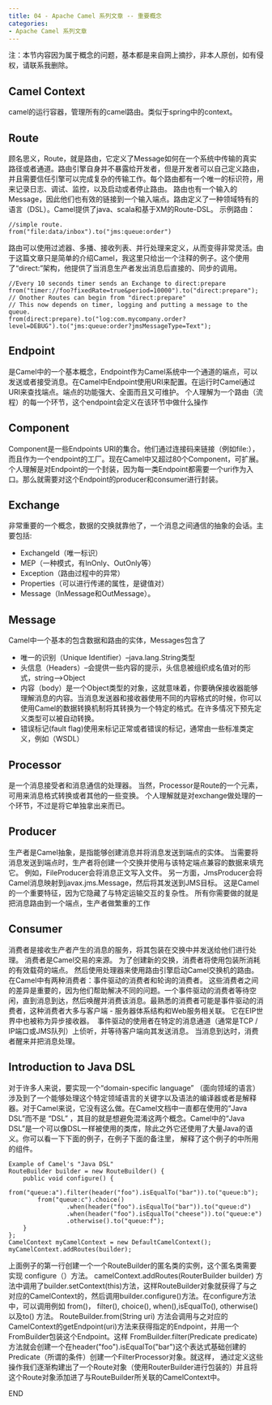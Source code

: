 ```yaml
---
title: 04 - Apache Camel 系列文章 -- 重要概念
categories: 
- Apache Camel 系列文章
---
```

注：本节内容因为属于概念的问题，基本都是来自网上摘抄，非本人原创，如有侵权，请联系我删除。

## Camel Context
camel的运行容器，管理所有的camel路由。类似于spring中的context。

## Route
顾名思义，Route，就是路由，它定义了Message如何在一个系统中传输的真实路径或者通道。路由引擎自身并不暴露给开发者，但是开发者可以自己定义路由，并且需要信任引擎可以完成复杂的传输工作。每个路由都有一个唯一的标识符，用来记录日志、调试、监控，以及启动或者停止路由。
路由也有一个输入的Message，因此他们也有效的链接到一个输入端点。路由定义了一种领域特有的语言（DSL）。Camel提供了java、scala和基于XM的Route-DSL。
示例路由：
```
//simple route.
from("file:data/inbox").to("jms:queue:order")
```
路由可以使用过滤器、多播、接收列表、并行处理来定义，从而变得非常灵活。由于这篇文章只是简单的介绍Camel，我这里只给出一个注释的例子。这个使用了“direct:”架构，他提供了当消息生产者发出消息后直接的、同步的调用。
```
//Every 10 seconds timer sends an Exchange to direct:prepare
from("timer://foo?fixedRate=true&period=10000").to("direct:prepare");
// Onother Routes can begin from "direct:prepare"
// This now depends on timer, logging and putting a message to the queue.
from(direct:prepare).to("log:com.mycompany.order?level=DEBUG").to("jms:queue:order?jmsMessageType=Text");
```

## Endpoint
是Camel中的一个基本概念，Endpoint作为Camel系统中一个通道的端点，可以发送或者接受消息。在Camel中Endpoint使用URI来配置。在运行时Camel通过URI来查找端点。端点的功能强大、全面而且又可维护。
个人理解为一个路由（流程）的每一个环节，这个endpoint会定义在该环节中做什么操作

## Component
Component是一些Endpoints URI的集合。他们通过连接码来链接（例如file:），而且作为一个endpoint的工厂。现在Camel中又超过80个Component，可扩展。 
个人理解是对Endpoint的一个封装，因为每一类Endpoint都需要一个uri作为入口。那么就需要对这个Endpoint的producer和consumer进行封装。

## Exchange
非常重要的一个概念，数据的交换就靠他了，一个消息之间通信的抽象的会话。主要包括: 

* ExchangeId（唯一标识） 
* MEP（一种模式，有InOnly、OutOnly等） 
* Exception（路由过程中的异常） 
* Properties（可以进行传递的属性，是键值对） 
* Message（InMessage和OutMessage）。

## Message
Camel中一个基本的包含数据和路由的实体，Messages包含了 

* 唯一的识别（Unique Identifier）–java.lang.String类型 
* 头信息（Headers）–会提供一些内容的提示，头信息被组织成名值对的形式，string–>Object 
* 内容（body）是一个Object类型的对象，这就意味着，你要确保接收器能够理解消息的内容。当消息发送器和接收器使用不同的内容格式的时候，你可以使用Camel的数据转换机制将其转换为一个特定的格式。在许多情况下预先定义类型可以被自动转换。 
* 错误标记(fault flag)使用来标记正常或者错误的标记，通常由一些标准类定义，例如（WSDL）

## Processor
是一个消息接受者和消息通信的处理器。
当然，Processor是Route的一个元素，可用来消息格式转换或者其他的一些变换。 
个人理解就是对exchange做处理的一个环节，不过是将它单独拿出来而已。

## Producer
生产者是Camel抽象，是指能够创建消息并将消息发送到端点的实体。
当需要将消息发送到端点时，生产者将创建一个交换并使用与该特定端点兼容的数据来填充它。
例如，FileProducer会将消息正文写入文件。 另一方面，JmsProducer会将Camel消息映射到javax.jms.Message，然后将其发送到JMS目标。 这是Camel的一个重要特征，因为它隐藏了与特定运输交互的复杂性。 所有你需要做的就是把消息路由到一个端点，生产者做繁重的工作

## Consumer
消费者是接收生产者产生的消息的服务，将其包装在交换中并发送给他们进行处理。 消费者是Camel交易的来源。
为了创建新的交换，消费者将使用包装所消耗的有效载荷的端点。 然后使用处理器来使用路由引擎启动Camel交换机的路由。
在Camel中有两种消费者：事件驱动的消费者和轮询的消费者。
这些消费者之间的差异是重要的，因为他们帮助解决不同的问题。一个事件驱动的消费者等待空闲，直到消息到达，然后唤醒并消费该消息。最熟悉的消费者可能是事件驱动的消费者，这种消费者大多与客户端 - 服务器体系结构和Web服务相关联。 它在EIP世界中也被称为异步接收器。 
事件驱动的使用者在特定的消息通道（通常是TCP / IP端口或JMS队列）上侦听，并等待客户端向其发送消息。 当消息到达时，消费者醒来并把消息处理。

## Introduction to Java DSL
对于许多人来说，要实现一个“domain-specific language” （面向领域的语言）涉及到了一个能够处理这个特定领域语言的关键字以及语法的编译器或者是解释器。对于Camel来说，它没有这么做。在Camel文档中一直都在使用的“Java DSL”而不是 “DSL” ，其目的就是想避免混淆这两个概念。Camel中的“Java DSL”是一个可以像DSL一样被使用的类库，除此之外它还使用了大量Java的语义。你可以看一下下面的例子，在例子下面的备注里， 解释了这个例子的中所用的组件。
```
Example of Camel's "Java DSL"
RouteBuilder builder = new RouteBuilder() {
    public void configure() {
        from("queue:a").filter(header("foo").isEqualTo("bar")).to("queue:b");
        from("queue:c").choice()
                .when(header("foo").isEqualTo("bar")).to("queue:d")
                .when(header("foo").isEqualTo("cheese")).to("queue:e")
                .otherwise().to("queue:f");
    }
};
CamelContext myCamelContext = new DefaultCamelContext();
myCamelContext.addRoutes(builder);
```
上面例子的第一行创建一个一个RouteBuilder的匿名类的实例，这个匿名类需要实现 configure（）方法。
camelContext.addRoutes(RouterBuilder builder) 方法中调用了builder.setContext(this)方法，这样RouteBuilder对象就获得了与之对应的CamelContext的，然后调用builder.configure()方法。在configure方法中，可以调用例如 from()， filter(), choice(), when(),isEqualTo(), otherwise()以及to() 方法。
RouteBuilder.from(String uri) 方法会调用与之对应的CamelContext的getEndpoint(uri)方法来获得指定的Endpoint，并用一个FromBuilder包装这个Endpoint。这样 FromBuilder.filter(Predicate predicate) 方法就会创建一个在header("foo").isEqualTo("bar")这个表达式基础创建的Predicate（所谓的条件）创建一个FilterProcessor对象。就这样， 通过定义这些操作我们逐渐构建出了一个Route对象（使用RouterBuilder进行包装的）并且将这个Route对象添加进了与RouteBuilder所关联的CamelContext中。

END